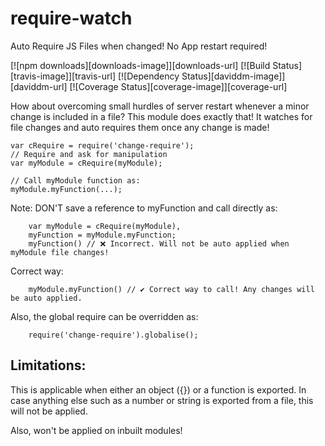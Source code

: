 # require-watch

Auto Require JS Files when changed! No App restart required!

[![npm downloads][downloads-image]][downloads-url] [![Build Status][travis-image]][travis-url] [![Dependency Status][daviddm-image]][daviddm-url] [![Coverage Status][coverage-image]][coverage-url]

How about overcoming small hurdles of server restart whenever a minor change is included in a file?
This module does exactly that! It watches for file changes and auto requires them once any change is made!

	var cRequire = require('change-require');
	// Require and ask for manipulation
	var myModule = cRequire(myModule);

	// Call myModule function as:
	myModule.myFunction(...);

Note: DON'T save a reference to myFunction and call directly as:

        var myModule = cRequire(myModule),
        myFunction = myModule.myFunction;
        myFunction() // ❌ Incorrect. Will not be auto applied when myModule file changes!

Correct way:

        myModule.myFunction() // ✔️ Correct way to call! Any changes will be auto applied.

Also, the global require can be overridden as:

        require('change-require').globalise();

## Limitations:

This is applicable when either an object ({}) or a function is exported. In case anything else such as a number or string is exported from a file, this will not be applied.

Also, won't be applied on inbuilt modules!
